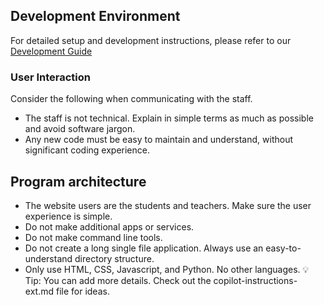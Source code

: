 ## Development Environment
For detailed setup and development instructions, please refer to our [Development Guide](../docs/how-to-develop.md)

### User Interaction

Consider the following when communicating with the staff.

- The staff is not technical. Explain in simple terms as much as possible and avoid software jargon.
- Any new code must be easy to maintain and understand, without significant coding experience.

## Program architecture

- The website users are the students and teachers. Make sure the user experience is simple.
- Do not make additional apps or services.
- Do not make command line tools.
- Do not create a long single file application. Always use an easy-to-understand directory structure.
- Only use HTML, CSS, Javascript, and Python. No other languages.
💡 Tip: You can add more details. Check out the copilot-instructions-ext.md file for ideas.
